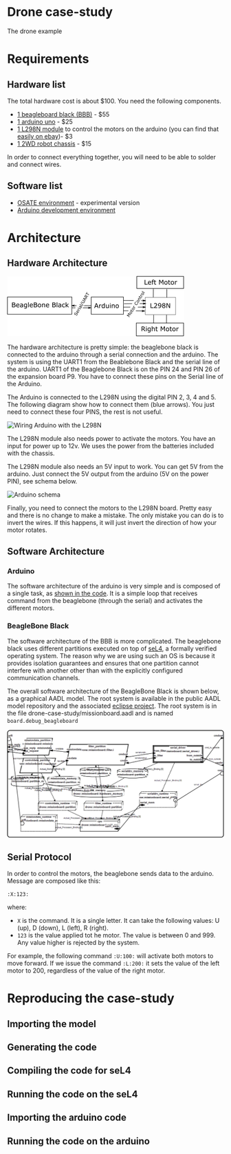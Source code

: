 Drone case-study
================

The drone example

# Requirements

## Hardware list

The total hardware cost is about $100. You need the following components.

 * [1 beagleboard black (BBB)](https://beagleboard.org/black) - $55
 * [1 arduino uno](https://www.arduino.cc/en/Main/ArduinoBoardUno) - $25
 * [1 L298N module](http://www.instructables.com/id/Arduino-Modules-L298N-Dual-H-Bridge-Motor-Controll/) to control the motors on the arduino (you can find that [easily on ebay](http://www.ebay.com/itm/Dual-H-Bridge-DC-Stepper-Motor-Drive-Controller-Board-Module-Arduino-L298N-HG-/281551893660?hash=item418dccf49c:g:sm8AAOSwYGFUsJ9I))- $3
 * [1 2WD robot chassis](http://www.ebay.com/itm/2WD-Robot-Car-Chassis-Kit-For-Arduino-Raspberry-Pi-w-Encoder-and-Battery-Box-/321798608491?hash=item4aecb1166b:g:FuoAAOSwoBtW40I0) - $15


In order to connect everything together, you will need to be able to solder and connect wires.


## Software list
 * [OSATE environment](http://www.osate.org) - experimental version
 * [Arduino development environment](http://www.arduino.cc)

# Architecture

## Hardware Architecture

![Hardware Architecture](docs/hardware-schema.png "Hardware Architecture")

The hardware architecture is pretty simple: the beaglebone black is connected to the arduino through a serial connection and the arduino. The system is using the UART1 from the Beablebone Black and the serial line of the arduino. UART1 of the Beaglebone Black is on the PIN 24 and PIN 26 of the expansion board P9. You have to connect these pins on the Serial line of the Arduino.

The Arduino is connected to the L298N using the digital PIN 2, 3, 4 and 5. The following diagram show how to connect them (blue arrows). You just need to connect these four PINS, the rest is not useful.

![Wiring Arduino with the L298N](http://cdn.instructables.com/F7Y/8YKA/HZDYE2BS/F7Y8YKAHZDYE2BS.MEDIUM.jpg)

The L298N module also needs power to activate the motors. You have an input for power up to 12v. We uses the power from the batteries included with the chassis.

The L298N module also needs an 5V input to work. You can get 5V from the arduino. Just connect the 5V output from the arduino (5V on the power PIN), see schema below.

![Arduino schema](http://rouvelle.com/rai_sp_11/ArduinoDiecimilaComponents.jpg)


Finally, you need to connect the motors to the L298N board. Pretty easy and there is no change to make a mistake. The only mistake you can do is to invert the wires. If this happens, it will just invert the direction of how your motor rotates.

## Software Architecture

### Arduino

The software architecture of the arduino is very simple and is composed of a single task, as [shown in the code](https://github.com/cmu-sei/AASPE/blob/master/edu.cmu.aaspe.examples/drone-case-study/arduino/arduino/arduino.ino). It is a simple loop that receives command from the beaglebone (through the serial) and activates the different motors.

### BeagleBone Black

The software architecture of the BBB is more complicated. The beaglebone black uses different partitions executed on top of [seL4](http://sel4.systems/), a formally verified operating system. The reason why we are using such an OS is because it provides isolation guarantees and ensures that one partition cannot interfere with another other than with the explicitly configured communication channels.

The overall software architecture of the BeagleBone Black is shown below, as a graphical AADL model. The root system is available in the public AADL model repository and the associated [eclipse project](https://github.com/cmu-sei/AASPE/tree/master/edu.cmu.aaspe.examples). The root system is in the file drone-case-study/missionboard.aadl and is named ```board.debug_beagleboard```

![Software Architecture](docs/software-architecture.png)


## Serial Protocol
In order to control the motors, the beaglebone sends data to the arduino. Message are composed like this:

```
:X:123:
```

where:
 * ```X``` is the command. It is a single letter. It can take the following values: U (up), D (down), L (left), R (right).
 * ```123``` is the value applied tot he motor. The value is between 0 and 999. Any value higher is rejected by the system.

For example, the following command ```:U:100:``` will activate both motors to move forward. If we issue the command ```:L:200:``` it sets the value of the left motor to 200, regardless of the value of the right motor.


# Reproducing the case-study

## Importing the model

## Generating the code

## Compiling the code for seL4

## Running the code on the seL4

## Importing the arduino code

## Running the code on the arduino
